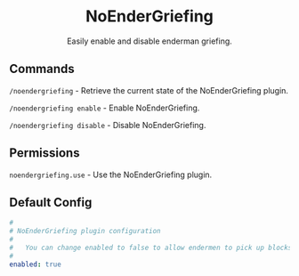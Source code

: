 <div align="center">

# NoEnderGriefing

Easily enable and disable enderman griefing.

</div>

## Commands

`/noendergriefing` - Retrieve the current state of the NoEnderGriefing plugin.

`/noendergriefing enable` - Enable NoEnderGriefing.

`/noendergriefing disable` - Disable NoEnderGriefing.

## Permissions

`noendergriefing.use` - Use the NoEnderGriefing plugin.

## Default Config

```yml
#
# NoEnderGriefing plugin configuration
#
#   You can change enabled to false to allow endermen to pick up blocks again.
#
enabled: true
```
